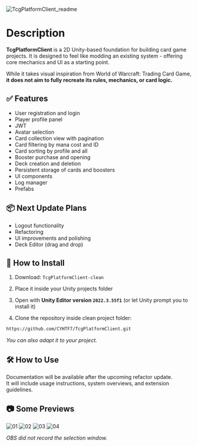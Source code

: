 ![TcgPlatformClient_readme](https://github.com/user-attachments/assets/69028821-2319-47f2-aa39-0d53c6e22d93)
# Description

**TcgPlatformClient** is a 2D Unity-based foundation for building card game projects.
It is designed to feel like modding an existing system - offering core mechanics and UI as a starting point.

While it takes visual inspiration from World of Warcraft: Trading Card Game,
**it does not aim to fully recreate its rules, mechanics, or card logic.**

## ✅ Features

- User registration and login
- Player profile panel
- JWT
- Avatar selection
- Card collection view with pagination
- Card filtering by mana cost and ID
- Card sorting by profile and all
- Booster purchase and opening
- Deck creation and deletion
- Persistent storage of cards and boosters
- UI components
- Log manager
- Prefabs

## 📦 Next Update Plans

- Logout functionality
- Refactoring
- UI improvements and polishing
- Deck Editor (drag and drop)

## 🚀 How to Install

1. Download: `TcgPlatformClient-clean`   

2. Place it inside your Unity projects folder

3. Open with **Unity Editor version `2022.3.55f1`** (or let Unity prompt you to install it)

4. Clone the repository inside clean project folder:   
```bash
https://github.com/CYHTF7/TcgPlatformClient.git
```
*You can also adapt it to your project.*

## 🛠️ How to Use

Documentation will be available after the upcoming refactor update.  
It will include usage instructions, system overviews, and extension guidelines.

## 📷 Some Previews

![01](https://github.com/user-attachments/assets/696d6f18-2011-4622-9501-62806b783144)
![02](https://github.com/user-attachments/assets/67ff36bc-9c6d-47ba-802d-243e5a59c95c)
![03](https://github.com/user-attachments/assets/2d0e49b9-e694-4ca2-982b-0d2f9b0fef58)
![04](https://github.com/user-attachments/assets/359484be-26c9-4194-9022-c6a83a883f42)

*OBS did not record the selection window.*
